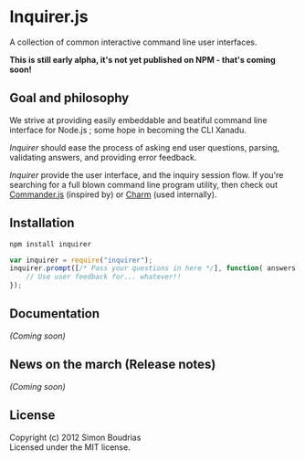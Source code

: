 Inquirer.js
=====================

A collection of common interactive command line user interfaces.

**This is still early alpha, it's not yet published on NPM - that's coming soon!**


Goal and philosophy
---------------------

We strive at providing easily embeddable and beatiful command line interface for Node.js ;
some hope in becoming the CLI Xanadu.

_Inquirer_ should ease the process of asking end user questions, parsing, validating answers, and providing error feedback.

_Inquirer_ provide the user interface, and the inquiry session flow. If you're searching for a full blown command line program utility, then check out [Commander.js](https://github.com/visionmedia/commander.js) (inspired by) or [Charm](https://github.com/substack/node-charm) (used internally).

Installation
---------------------

``` prompt
npm install inquirer
```

```javascript
var inquirer = require("inquirer");
inquirer.prompt([/* Pass your questions in here */], function( answers ) {
	// Use user feedback for... whatever!!
});
```

Documentation
---------------------

_(Coming soon)_

News on the march (Release notes)
---------------------

_(Coming soon)_

License
---------------------

Copyright (c) 2012 Simon Boudrias  
Licensed under the MIT license.
